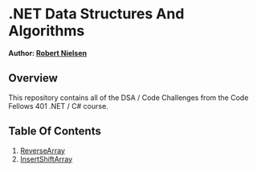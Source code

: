 # .NET Data Structures And Algorithms
__Author: [Robert Nielsen](https://github.com/robertjnielsen)__

## Overview
This repository contains all of the DSA / Code Challenges from the Code Fellows 401 .NET / C# course.

## Table Of Contents
1. [ReverseArray](/challenges/ArrayReverse/ArrayReverse.md)
2. [InsertShiftArray](/challenges/InsertShiftArray/InsertShiftArray.md)